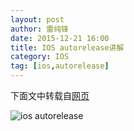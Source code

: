 ```yaml
---
layout: post
author: 雷纯锋
date: 2015-12-21 16:00
title: IOS autorelease讲解
category: IOS
tag: [ios,autorelease]
---
```


下面文中转载自[网页](http://blog.leichunfeng.com/blog/2015/05/31/objective-c-autorelease-pool-implementation-principle/)

![ios autorelease](/public/img/ios/ios_autorelease.png)
